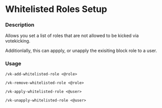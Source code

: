 # Whitelisted Roles Setup

### Description

Allows you set a list of roles that are not allowed to be kicked via votekicking.

Additionlally, this can appply, or unapply the exisiting block role to a user.

### Usage

`/vk-add-whitelisted-role <@role>`

`/vk-remove-whitelisted-role <@role>`

`/vk-apply-whitelisted-role <@user>`

`/vk-unapply-whitelisted-role <@user>`